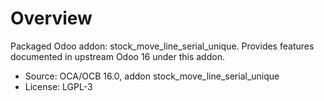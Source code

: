# Overview

Packaged Odoo addon: stock_move_line_serial_unique. Provides features documented in upstream Odoo 16 under this addon.

- Source: OCA/OCB 16.0, addon stock_move_line_serial_unique
- License: LGPL-3
